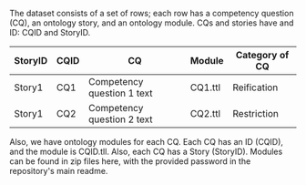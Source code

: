 The dataset consists of a set of rows; each row has a competency question (CQ), an ontology story, and an ontology module. CQs and stories have and ID: CQID and StoryID.


| StoryID | CQID | CQ                         | Module  | Category of CQ |
|---------|------|----------------------------|---------|----------------|
| Story1  | CQ1  | Competency question 1 text | CQ1.ttl | Reification    |
| Story1  | CQ2  | Competency question 2 text | CQ2.ttl | Restriction    |


Also, we have ontology modules for each CQ. Each CQ has an ID (CQID), and the module is CQID.tll. Also, each CQ has a Story (StoryID). Modules can be found in zip files here, with the provided password in the repository's main readme.


